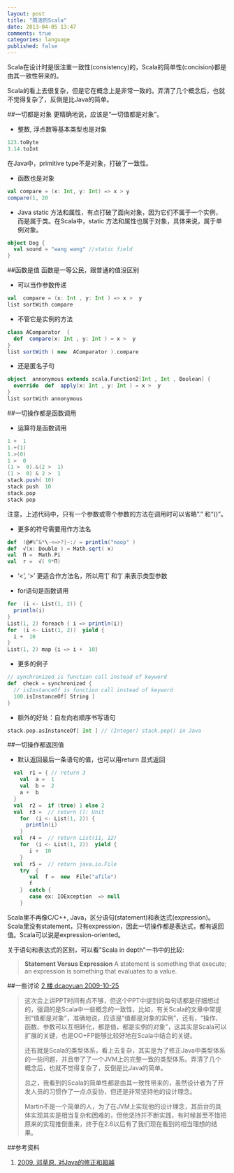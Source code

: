 ```yaml
---
layout: post
title: "简洁的Scala"
date: 2013-04-05 13:47
comments: true
categories: language
published: false
---
```

Scala在设计时是很注重一致性(consistency)的，Scala的简单性(concision)都是由其一致性带来的。

Scala的看上去很复杂，但是它在概念上是非常一致的。弄清了几个概念后，也就不觉得复杂了，反倒是比Java的简单。

##一切都是对象
更精确地说，应该是“一切值都是对象”。

* 整数, 浮点数等基本类型也是对象  

``` scala
123.toByte
3.14.toInt
```
在Java中，primitive type不是对象，打破了一致性。

* 函数也是对象

``` scala
val compare = (x: Int, y: Int) => x > y
compare(1, 20
```

* Java static 方法和属性，有点打破了面向对象，因为它们不属于一个实例，而是属于类。在Scala中，static 方法和属性也属于对象，具体来说，属于单例对象。

``` scala
object Dog {
  val sound = "wang wang" //static field
}
```

##函数是值
函数是一等公民，跟普通的值没区别

* 可以当作参数传递

``` scala
val  compare = (x: Int , y: Int ) => x >  y
list sortWith compare
```

* 不管它是实例的方法

``` scala
class AComparator  {
  def  compare(x: Int , y: Int ) = x >  y
}
list sortWith ( new  AComparator ).compare
```

* 还是匿名子句

``` scala
object  annonymous extends scala.Function2[Int , Int , Boolean] {
  override  def  apply(x: Int , y: Int ) = x >  y
}
list sortWith annonymous 
```

##一切操作都是函数调用
* 运算符是函数调用

``` scala
1 +  1
1.+(1)
1.>(0)
1 >  0
(1 >  0).&(2 >  1)
(1 >  0) & 2 >  1
stack.push( 10)
stack push  10
stack.pop
stack pop
```
注意，上述代码中，只有一个参数或零个参数的方法在调用时可以省略”.” 和”()”。

* 更多的符号需要用作方法名

``` scala
def  !@#%^&*\-<=>?|~:/ = println("noop" )
def  √(x: Double ) = Math.sqrt( x)
val  Π =  Math.Pi
val  r =  √( 9*Π)
```

* ‘<’, ‘>’ 更适合作方法名，所以用’[’ 和‘]’ 来表示类型参数

* for语句是函数调用

``` scala
for  (i <- List(1, 2)) {
  println(i)
}
List(1, 2) foreach { i => println(i)}
for  (i <- List(1, 2))  yield {
  i +  10
}
List(1, 2) map {i => i +  10}
```
* 更多的例子

``` scala
// synchronized is function call instead of keyword
def  check = synchronized {
  // isInstanceOf is function call instead of keyword
  100.isInstanceOf[ String ] 
}
```
* 额外的好处：自左向右顺序书写语句

``` scala
stack.pop.asInstanceOf[ Int ] // (Integer) stack.pop() in Java
```

##一切操作都返回值
* 默认返回最后一条语句的值，也可以用return 显式返回

``` scala
  val  r1 = { // return 3
    val  a =  1
    val  b =  2
    a +  b
  }
  val  r2 =  if (true) 1 else 2
  val  r3 =  // return (): Unit
    for  (i <- List(1, 2)) {
      println(i)
    }
  val  r4 =  // return List(11, 12)
    for  (i <- List(1, 2))  yield {
       i +  10
    }
  val  r5 =  // return java.io.File
    try  {
       val  f =  new  File("afile")
       f
    }  catch {
       case ex: IOException  => null
    }
```
Scala里不再像C/C++, Java，区分语句(statement)和表达式(expression)。Scala里没有statement，只有expression，因此一切操作都是表达式，都有返回值。Scala可以说是expression-oriented。

关于语句和表达式的区别，可以看"Scala in depth"一书中的比较:

> **Statement Versus Expression** A statement is something that execute; an expression is something that evaluates to a value.

##一些讨论
[2 楼 dcaoyuan 2009-10-25](http://dcaoyuan.iteye.com/blog/502730)  

> 这次会上讲PPT时间有点不够，但这个PPT中提到的每句话都是仔细想过的，强调的是Scala中一些概念的一致性，比如，有关Scala的文章中常提到“值都是对象”，准确地说，应该是“值都是对象的实例”，还有，“操作、函数、参数可以互相转化，都是值，都是实例的对象”，这其实是Scala可以扩展的关键，也是OO+FP能够比较好地在Scala中结合的关键。 
> 
> 还有就是Scala的类型体系，看上去复杂，其实是为了修正Java中类型体系的一些问题，并且带了了一个JVM上的完整一致的类型体系。弄清了几个概念后，也就不觉得复杂了，反倒是比Java的简单。 
> 
> 总之，我看到的Scala的简单性都是由其一致性带来的，虽然设计者为了开发人员的习惯作了一点点妥协，但还是非常坚持他的设计理念。 
> 
> Martin不是一个简单的人，为了在JVM上实现他的设计理念，其后台的具体实现其实是相当复杂和困难的，但他坚持并不断实践，有时候甚至不惜把原来的实现推倒重来，终于在2.6以后有了我们现在看到的相当理想的结果。

##参考资料
1. [2009. 邓草原. 对Java的修正和超越](http://www.slideshare.net/dcaoyuan/scalajava)


